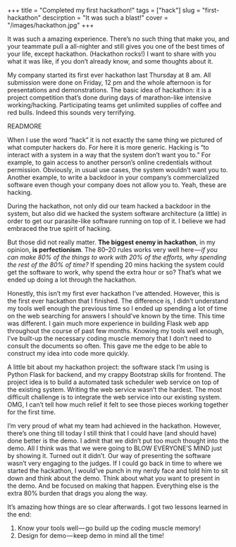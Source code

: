 +++
title = "Completed my first hackathon!"
tags = ["hack"]
slug = "first-hackathon"
descirption = "It was such a blast!"
cover = "/images/hackathon.jpg"
+++

It was such a amazing experience. There’s no such thing that make you,
and your teammate pull a all-nighter and still gives you one of the
best times of your life, except hackathon. (Hackathon rocks!) I want to
share with you what it was like, if you don’t already know, and some
thoughts about it.

My company started its first ever hackathon last Thursday at 8 am. 
All submission were done on Friday, 12 pm and the whole afternoon is
for presentations and demonstrations. The basic idea of hackathon: 
it is a project competition that’s done during days of marathon-like 
intensive working/hacking. Participating teams get unlimited supplies 
of coffee and red bulls. Indeed this sounds very terrifying.

READMORE

When I use the word “hack” it is not exactly the same thing we pictured 
of what computer hackers do. For here it is more generic. Hacking is 
“to interact with a system in a way that the system don’t want you to.” 
For example, to gain access to another person’s online credentials without 
permission. Obviously, in usual use cases, the system wouldn’t want you to. 
Another example, to write a backdoor in your company’s commercialized 
software even though your company does not allow you to. Yeah, these are hacking.

During the hackathon, not only did our team hacked a backdoor in the system, 
but also did we hacked the system software architecture (a little) in order 
to get our parasite-like software running on top of it. I believe we had 
embraced the true spirit of hacking.

But those did not really matter. __The biggest enemy in hackathon__, in my opinion, 
__is perfectionism__. The 80–20 rules works very well here — _if you can make 80% 
of the things to work with 20% of the efforts, why spending the rest of the 80% of
time?_ If spending 20 mins hacking the system could get the software to work, why 
spend the extra hour or so? That’s what we ended up doing a lot through the hackathon.

Honestly, this isn’t my first ever hackathon I’ve attended. However, this is the 
first ever hackathon that I finished. The difference is, I didn’t understand my 
tools well enough the previous time so I ended up spending a lot of time on the 
web searching for answers I should’ve known by the time. This time was different. 
I gain much more experience in building Flask web app throughout the course of 
past few months. Knowing my tools well enough, I’ve built-up the necessary coding
muscle memory that I don’t need to consult the documents so often. This gave me 
the edge to be able to construct my idea into code more quickly.

A little bit about my hackathon project: the software stack I’m using is Python 
Flask for backend, and my crappy Bootstrap skills for frontend. The project idea is to
build a automated task scheduler web service on top of the existing system. Writing 
the web service wasn’t the hardest. The most difficult challenge is to integrate 
the web service into our existing system. OMG, I can’t tell how much relief it 
felt to see those pieces working together for the first time.

I’m very proud of what my team had achieved in the hackathon. However, there’s one 
thing till today I still think that I could have (and should have) done better is 
the demo. I admit that we didn’t put too much thought into the demo. All I think 
was that we were going to BLOW EVERYONE’S MIND just by showing it. Turned out it
didn’t. Our way of presenting the software wasn’t very engaging to the judges. If
I could go back in time to where we started the hackathon, I would’ve punch in my
nerdy face and told him to sit down and think about the demo. Think about what 
you want to present in the demo. And be focused on making that happen. Everything
else is the extra 80% burden that drags you along the way.

It’s amazing how things are so clear afterwards. I got two lessons learned in the end:
1. Know your tools well — go build up the coding muscle memory!
1. Design for demo — keep demo in mind all the time!

